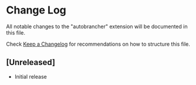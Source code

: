 # Change Log

All notable changes to the "autobrancher" extension will be documented in this file.

Check [Keep a Changelog](http://keepachangelog.com/) for recommendations on how to structure this file.

## [Unreleased]

- Initial release
